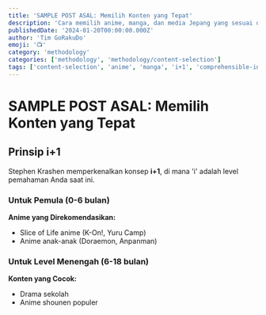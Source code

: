 ```yaml
---
title: 'SAMPLE POST ASAL: Memilih Konten yang Tepat'
description: 'Cara memilih anime, manga, dan media Jepang yang sesuai dengan level Anda.'
publishedDate: '2024-01-20T00:00:00.000Z'
author: 'Tim GoRakuDo'
emoji: '📺'
category: 'methodology'
categories: ['methodology', 'methodology/content-selection']
tags: ['content-selection', 'anime', 'manga', 'i+1', 'comprehensible-input']
---
```


# SAMPLE POST ASAL: Memilih Konten yang Tepat

## Prinsip i+1

Stephen Krashen memperkenalkan konsep **i+1**, di mana 'i' adalah level pemahaman Anda saat ini.

### Untuk Pemula (0-6 bulan)

**Anime yang Direkomendasikan:**

- Slice of Life anime (K-On!, Yuru Camp)
- Anime anak-anak (Doraemon, Anpanman)

### Untuk Level Menengah (6-18 bulan)

**Konten yang Cocok:**

- Drama sekolah
- Anime shounen populer
